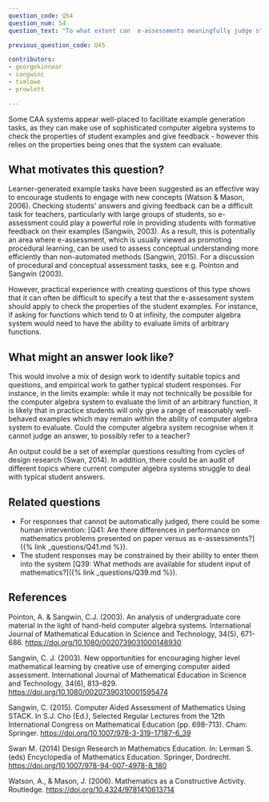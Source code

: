 ```yaml
---
question_code: Q54
question_num: 54
question_text: "To what extent can  e-assessments meaningfully judge student responses to example generation tasks?" 

previous_question_code: Q45

contributors: 
- georgekinnear 
- sangwinc 
- timlowe 
- prowlett

---
```



Some CAA systems appear well-placed to facilitate example generation tasks, as they can make use of sophisticated computer algebra systems to check the properties of student examples and give feedback - however this relies on the properties being ones that the system can evaluate.



## What motivates this question?

Learner-generated example tasks have been suggested as an effective way to encourage students to engage with new concepts (Watson & Mason, 2006). Checking students' answers and giving feedback can be a difficult task for teachers, particularly with large groups of students, so e-assessment could play a powerful role in providing students with formative feedback on their examples (Sangwin, 2003). As a result, this is potentially an area where e-assessment, which is usually viewed as promoting procedural learning, can be used to assess conceptual understanding more efficiently than non-automated methods (Sangwin, 2015). For a discussion of procedural and conceptual assessment tasks, see e.g. Pointon and Sangwin (2003).

However, practical experience with creating questions of this type shows that it can often be difficult to specify a test that the e-assessment system should apply to check the properties of the student examples. For instance, if asking for functions which tend to 0 at infinity, the computer algebra system would need to have the ability to evaluate limits of arbitrary functions.

## What might an answer look like?

This would involve a mix of design work to identify suitable topics and questions, and empirical work to gather typical student responses. For instance, in the limits example: while it may not technically be possible for the computer algebra system to evaluate the limit of an arbitrary function, it is likely that in practice students will only give a range of reasonably well-behaved examples which may remain within the ability of computer algebra system to evaluate. Could the computer algebra system recognise when it cannot judge an answer, to possibly refer to a teacher?

An output could be a set of exemplar questions resulting from cycles of design research (Swan, 2014). In addition, there could be an audit of different topics where current computer algebra systems struggle to deal with typical student answers.

## Related questions

* For responses that cannot be automatically judged, there could be some human intervention: [Q41: Are there differences in performance on mathematics problems presented on paper versus as e-assessments?]({% link _questions/Q41.md %}).
* The student responses may be constrained by their ability to enter them into the system [Q39: What methods are available for student input of mathematics?]({% link _questions/Q39.md %}).

## References

<div class="reference_list" markdown="1">

Pointon, A. & Sangwin, C.J. (2003). An analysis of undergraduate core material in the light of hand-held computer algebra systems. International Journal of Mathematical Education in Science and Technology, 34(5), 671-686. <https://doi.org/10.1080/0020739031000148930>

Sangwin, C. J. (2003). New opportunities for encouraging higher level mathematical learning by creative use of emerging computer aided assessment. International Journal of Mathematical Education in Science and Technology, 34(6), 813–829. <https://doi.org/10.1080/00207390310001595474>

Sangwin, C. (2015). Computer Aided Assessment of Mathematics Using STACK. In S.J. Cho (Ed.), Selected Regular Lectures from the 12th International Congress on Mathematical Education (pp. 698-713). Cham: Springer. <https://doi.org/10.1007/978-3-319-17187-6_39>

Swan M. (2014) Design Research in Mathematics Education. In: Lerman S. (eds) Encyclopedia of Mathematics Education. Springer, Dordrecht. <https://doi.org/10.1007/978-94-007-4978-8_180>

Watson, A., & Mason, J. (2006). Mathematics as a Constructive Activity. Routledge. <https://doi.org/10.4324/9781410613714>

</div>
